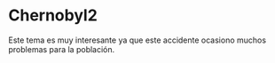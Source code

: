 # Chernobyl2
Este tema es muy interesante ya que este accidente ocasiono muchos problemas para la población.
